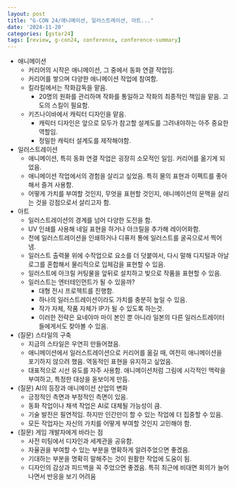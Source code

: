 ```yaml
---
layout: post
title: "G-CON 24/애니메이션, 일러스트레이션, 아트..."
date: '2024-11-20'
categories: [gstar24]
tags: [review, g-con24, conference, conference-summary]
---
```


- 애니메이션
    - 커리어의 시작은 애니메이션, 그 중에서 동화 연결 작업임.
    - 커리어를 쌓으며 다양한 애니메이션 작업에 참여함.
    - 킬라킬에서는 작화감독을 맡음.
        - 20명의 원화를 관리하며 작화를 통일하고 작화의 최종적인 책임을 맡음. 고도의 스킬이 필요함.
    - 키즈나이바에서 캐릭터 디자인을 맡음.
        - 캐릭터 디자인은 앞으로 모두가 참고할 설계도를 그려내야하는 아주 중요한 역할임.
        - 정밀한 캐릭터 설계도를 제작해야함.
- 일러스트레이션
    - 애니메이션, 특히 동화 연결 작업은 굉장히 소모적인 일임. 커리어를 옮기게 되었음.
    - 애니메이션 작업에서의 경험을 살리고 싶었음. 특히 물의 표현과 이펙트를 좋아해서 즐겨 사용함.
    - 어떻게 가치를 부여할 것인지, 무엇을 표현할 것인지, 애니메이션의 문맥을 살리는 것을 강점으로서 살리고자 함.
- 아트
    - 일러스트레이션의 경계를 넘어 다양한 도전을 함.
    - UV 인쇄를 사용해 네일 표현을 하거나 아크릴을 추가해 레이어화함.
    - 천에 일러스트레이션을 인쇄하거나 디퓨저 통에 일러스트를 굴곡으로서 찍어냄.
    - 일러스트 출력물 위에 수작업으로 요소를 더 덧붙여서, 다시 말해 디지털과 아날로그를 혼합해서 물리적으로 입체감을 표현할 수 있음.
    - 일러스트에 아크릴 커팅물을 앞뒤로 설치하고 빛으로 작품을 표현할 수 있음.
    - 일러스트는 엔터테인먼트가 될 수 있을까?
        - 대형 전시 프로젝트를 진행함.
        - 하나의 일러스트레이션이라도 가치를 충분히 높일 수 있음.
        - 작가 자체, 작품 자체가 IP가 될 수 있도록 하는것.
        - 이러한 전략은 요네야마 마이 본인 뿐 아니라 일본의 다른 일러스트레이터들에게서도 찾아볼 수 있음.
- (질문) 스타일의 구축
    - 지금의 스타일은 우연히 만들어졌음.
    - 애니메이션에서 일러스트레이션으로 커리어를 옮길 때, 여전히 애니메이션을 포기하지 않으려 했음. 역동적인 표현을 유지하고 싶었음.
    - 대표적으로 시선 유도를 자주 사용함. 애니메이션처럼 그림에 시각적인 맥락을 부여하고, 특정한 대상을 돋보이게 만듬.
- (질문) AI의 등장과 애니메이션 산업의 변화
    - 긍정적인 측면과 부정적인 측면이 있음.
    - 동화 작업이나 채색 작업은 AI로 대체될 가능성이 큼.
    - 기술 발전은 필연적임. 하지만 인간만이 할 수 있는 작업에 더 집중할 수 있음.
    - 모든 작업자는 자신의 가치를 어떻게 부여할 것인지 고민해야 함.
- (질문) 게임 개발자에게 바라는 점
    - 사전 미팅에서 디자인과 세계관을 공유함.
    - 자율권을 부여할 수 있는 부분을 명확하게 알려주었으면 좋겠음.
    - 기대하는 부분을 명확히 말해주는 것이 원활한 작업에 도움이 됨.
    - 디자인의 감상과 피드백을 꼭 주었으면 좋겠음. 특히 최근에 비대면 회의가 늘어나면서 반응을 보기 어려움
